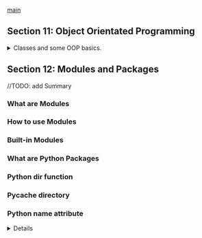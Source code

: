 <!--
// cSpell:ignore
-->

[main](../README.md)

## Section 11: Object Orientated Programming

<details>
<summary>
Classes and some OOP basics.
</summary>

OOP - object oriented programming, breaking things into objects that interact with one another, objects are created from classes (templates), we re-use code by having classes.

an object is an entity, while a class is a blueprint for a class. classes have properties (attributes) and methods.

### Classes

we use the keyword _class_ to define the class, the convention is PascalCase.

#### Creating a class

a class has variables (attributes) and functions (methods)

```py
class Instructors:
    #class attribute?
    companyName = "BlueLime"
    #constructor
    def __init__(self,course):
        self.course=course

print(Instructors.companyName)
instructor = Instructors("sociology")
print(instructor.course)
```

the \_\_\_init\_\_\_ method is the constructor functions. we can have class attribute and instance properties.

we can also create an empty class with the _pass_ keyword

```py
class Bar:
    pass
```

#### instantiating a class

instantiating a class mean creating an object out of it. there is no _new_ keyword, we simply use the class name. then the _init_ method is called. methods with double underscore \_\_ are used by the language itself.

#### Modifying Classes

we can update the class even after it was created.

```py
class foo():
    def __init__(self, bar):
        self.bar=bar

Foo.Bar = 55
```

#### Class and instance Variables

| class variable                           | instance Variable                 |
| ---------------------------------------- | --------------------------------- |
| defined outside any method               | defined inside class methods      |
| accessed with the class name object      | accessed with the object name     |
| not prefixed                             | prefixed with _self_              |
| modification effects all class instances | modifications to object are local |
| classes are indented                     | instances are not indented        |

### Inheritance

Inheritance is creating classes by reusing code from other classes (parent). (parent, super, base) and (child, sub, derived) classes.

we first define a base class.

```py
class Person:
    def __init__(self,first_name,last_name):
        self.first_name=first_name
        self.last_name=last_name

    def printName(self):
        print(f"{self.first_name},{self.last_name}")

dan = Person("dan","green")
dan.printName()
```

now we define a subclass. we start by creating the class and not adding anything. this is done with the _pass_ keyword.

```py
class Lawyer(Person):
    pass


jane = Lawyer("jane","roe")
jane.printName()
```

but child classes can have different constructors. we can call the base constructor. we can also add attributes to the child class.

```py
class Painter(Person):
    def __init__(self,first_name, last_name,color):
        super(self, first_name, last_name)
        self.color=color


    #override
    def printName(self):
        print(f"{self.first_name} {self.last_name} the {self.color} painter")
```

### Polymorphism

Multiple forms. methods that behave differently in the child class and the base class, or functions that work differently on different kinds of objects. like `print` and `len`

```py
len("hello")
len([1,2,3])
print("hello")
print([1,2,3])
```

lets make a polymorphic function.

```py
def addNumbers(a,b,c=1):
    return a+b+c


print(addNumbers(8,9))
print(addNumbers(8,9,4))

class UK():
    def capital_city(self):
        print("London is the capital of UK")
    def language(self):
        print("english is the primary language")

class Spain():
    def capital_city(self):
        print("Madrid is the capital of UK")
    def language(self):
        print("spanish is the primary language")

queen = UK()
queen.capital_city()
zara = Spain()
zara.capital_city()

for country in (queen, zara):
    country.capital_city()
    country.language()
```

### Encapsulation

restricting access to methods and members in the class, hiding the internal representation from the outside world.

there aren't access modifiers in python, but there are conventions of using an underscore to denote that something is private and shouldn't be used.

at any case, we shouldn't set members directly, even if python allows us to.

actually, using a double underscore prefixes the value with the class name. so it's a different name.

```py
class Car:
    def __init__(self,speed,color):
        self.__speed = speed
        self.color = color

    def set_speed(self,value):
        self.__speed = value

    def get_speed(self):
        return self.__speed

ford = Car(60,"black")
nissan = Car(35,"green")
toyota = Car(45,"red")

ford.set_speed(65)
print(nissan.get_speed())
nissan.__speed = 30 #direct access doesn't work!
print(nissan.get_speed())
nissan._Car__speed=75 #this does work!
print(nissan.get_speed())
```

### Abstraction

Hiding implementation, show only functionality. abstract classes and methods.

```py
class Shape:
    def area(self):
        pass #empty method
    def perimeter(self):
        pass

class Square(Shape):
    def __init__(self,side):
        self.side = side

myShape = Shape()
```

to use real abstraction we need to import a module **abc** and use decorators... this actually allows us to use abstraction. we simply inherit from the **ABC** class and decorate our methods.

```py
from abc import ABC, abstractmethod

class AbstractShape(ABC):
    @abstractmethod
    def area(self):
        pass #empty method

    @abstractmethod
    def perimeter(self):
        pass

class Square(AbstractShape):
    def __init__(self,side):
        self.side = side

myShape = AbstractShape()
```

this forces us to provide implementations in the sub classes.

```py
class Square(AbstractShape):
    def __init__(self,side):
        self.side = side
    def area(self):
        return self.side **2
    def perimeter(self):
        return self.side *4

mySquare = Square(5)
print(mySquare.area,mySquare.perimeter)
```

</details>

## Section 12: Modules and Packages

<!-- <details> -->
<summary>
//TODO: add Summary
</summary>

### What are Modules

### How to use Modules

### Built-in Modules

### What are Python Packages

### Python dir function

### Pycache directory

### Python name attribute

<details>

[main](../README.md)
